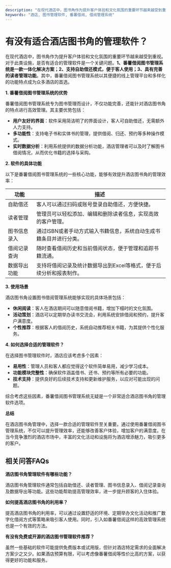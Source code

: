 ```yaml
---
description: "在现代酒店中，图书角作为提升客户体验和文化氛围的重要环节越来越受到重视。对于此类设施，是否有适合的管理软件是一个关键问题。**1、番薯借阅图书管理系统是一款一体化解决方案；2、支持自助借还模式，便于客人使用；3、具有完善的读者管理功能**。其中，番薯借阅图书管理系统以其便捷的线上管理平台和多样化的功能特点成为众多酒店的首选。"
keywords: "酒店, 图书管理软件, 番薯借阅, 借阅管理系统"
---
```

# 有没有适合酒店图书角的管理软件？

在现代酒店中，图书角作为提升客户体验和文化氛围的重要环节越来越受到重视。对于此类设施，是否有适合的管理软件是一个关键问题。**1、番薯借阅图书管理系统是一款一体化解决方案；2、支持自助借还模式，便于客人使用；3、具有完善的读者管理功能**。其中，番薯借阅图书管理系统以其便捷的线上管理平台和多样化的功能特点成为众多酒店的首选。

**1. 番薯借阅图书管理系统的优势**

番薯借阅图书管理系统专为图书管理而设计，不仅功能完善，还能针对酒店图书角的特点进行高效管理。其主要优势包括：

- **用户友好的界面**：软件采用简洁明了的界面设计，客人可自助借还，无需额外人力支持。
- **多功能性**：支持电子书和实体书的管理，提供借阅、归还、预约等多种操作模式。
- **实时数据分析**：利用系统提供的数据分析功能，酒店管理者可以及时了解图书借阅情况，从而优化书籍的选择与采购。

**2. 软件的具体功能**

以下是番薯借阅图书管理系统的一些核心功能，能够有效提升酒店图书角的管理效率：

| 功能                  | 描述                                                                              |
|---------------------|---------------------------------------------------------------------------------|
| 自助借还              | 客人可以通过扫码或账号登录自助借还，方便快捷。                                              |
| 读者管理              | 管理员可以轻松添加、编辑和删除读者信息，实现高效的客户管理。                                  |
| 图书信息录入          | 通过ISBN或者手动方式输入书籍信息，系统自动生成书籍条目并进行分类。                              |
| 借阅记录查询          | 随时查看借阅历史和当前借阅状态，便于管理和追踪书籍流通。                                       |
| 数据导出功能          | 支持将借阅记录及统计数据导出到Excel等格式，便于后续分析和报表制作。                             |

**3. 使用场景**

酒店图书角设置图书借阅管理系统能够实现的具体场景包括：

- **休闲阅读**：客人在酒店期间可以随意借阅书籍，增加下榻时的文化氛围。
- **活动策划**：酒店可以定期举办读书交流会，利用系统安排借阅和预约，提升客户满意度。
- **个性推荐**：根据客人的借阅历史，系统自动推荐相关书籍，为其提供个性化服务。

**4. 如何选择合适的管理软件？**

在选择图书管理软件时，酒店应该考虑多个因素：

- **易用性**：管理人员和客人都应觉得这个软件简单易用，减少学习成本。
- **功能模块完整性**：确保软件涵盖借书、还书、预约等所有必要的功能。
- **技术支持**：提供良好的后续技术支持和更新维护服务，以应对可能出现的问题。

综合考虑这些因素，番薯借阅图书管理系统无疑是一个非常适合酒店图书角的管理软件选项。

**总结**

在酒店图书角管理中，选择一款合适的管理软件至关重要。通过使用番薯借阅图书管理系统，不仅可以提升管理效率，还能够改善客户体验，增加客户的满意度。在当今竞争激烈的酒店市场中，丰富的文化活动和设施将为酒店增添魅力，吸引更多的客户。

## 相关问答FAQs

**酒店图书角管理软件有哪些功能？**

酒店图书角管理软件通常包括自助借还、读者管理、图书信息录入、借阅记录查询及数据导出等功能。这些功能帮助提高管理效率，进一步提升顾客的入住体验。

**如何提高酒店图书角的利用率？**

提高酒店图书角的利用率，可以通过设置舒适的环境、定期举办文化活动和推广数字化借阅方式等策略来吸引客人使用。同时，引入如番薯借阅这样的高效管理系统也是一个有效的方法。

**有没有免费或开源的酒店图书管理软件推荐？**

虽然一些基础的软件可能提供免费版本或试用版，但针对酒店特定需求的全面解决方案少之又少。如果酒店预算有限，可以考虑像番薯借阅等性价比高的方案，以获得更好的功能和服务。
